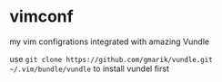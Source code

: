 vimconf
===

my vim configrations integrated with amazing Vundle

use
```git clone https://github.com/gmarik/vundle.git ~/.vim/bundle/vundle```
to install vundel first
